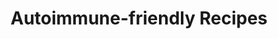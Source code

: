 ---
layout: layouts/recipes.njk
title: Autoimmune-friendly Recipes
metaDescription: A sample Blog page listing various posts and authors.
permalink: /recipes/index.html
eleventyNavigation:
  key: Recipes
  order: 4
---